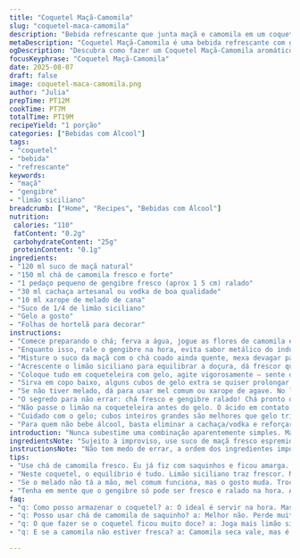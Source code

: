 ```yaml
---
title: "Coquetel Maçã-Camomila"
slug: "coquetel-maca-camomila"
description: "Bebida refrescante que junta maçã e camomila em um coquetel leve, com toque de gengibre para dar um up. Sem glúten, lactose ou ovos, perfeito pra quem busca algo diferente e cheio de aroma. A maçã traz doçura natural, a camomila acalma, enquanto o gengibre tem aquela picância delicada que corta o doce. Serve fácil, fica top em qualquer encontro casual ou para relaxar no fim da tarde."
metaDescription: "Coquetel Maçã-Camomila é uma bebida refrescante com gengibre e limão siciliano, ideal para relaxar em qualquer ocasião"
ogDescription: "Descubra como fazer um Coquetel Maçã-Camomila aromático e leve com gengibre e um toque de limão siciliano para refrescar seu dia"
focusKeyphrase: "Coquetel Maçã-Camomila"
date: 2025-08-07
draft: false
image: coquetel-maca-camomila.png
author: "Julia"
prepTime: PT12M
cookTime: PT7M
totalTime: PT19M
recipeYield: "1 porção"
categories: ["Bebidas com Álcool"]
tags:
- "coquetel"
- "bebida"
- "refrescante"
keywords:
- "maçã"
- "gengibre"
- "limão siciliano"
breadcrumb: ["Home", "Recipes", "Bebidas com Álcool"]
nutrition: 
 calories: "110"
 fatContent: "0.2g"
 carbohydrateContent: "25g"
 proteinContent: "0.1g"
ingredients:
- "120 ml suco de maçã natural"
- "150 ml chá de camomila fresco e forte"
- "1 pedaço pequeno de gengibre fresco (aprox 1 5 cm) ralado"
- "30 ml cachaça artesanal ou vodka de boa qualidade"
- "10 ml xarope de melado de cana"
- "Suco de 1/4 de limão siciliano"
- "Gelo a gosto"
- "Folhas de hortelã para decorar"
instructions:
- "Comece preparando o chá; ferva a água, jogue as flores de camomila e deixe em infusão uns 7 minutos para extrair aroma e cor intensos. Não descarte a vigilância, se passar muito fica amargo."
- "Enquanto isso, rale o gengibre na hora, evita sabor metálico do industrializado. Pegue um pilão ou colher e macere com o melado — isso libera aroma forte e adocicado. O melado substitui açúcar comum, adiciona textura e sabor profundo."
- "Misture o suco da maçã com o chá coado ainda quente, mexa devagar para não perder aromas. O ideal é esperar amornar, evita choque térmico no gelo."
- "Acrescente o limão siciliano para equilibrar a doçura, dá frescor que bate no nariz antes do primeiro gole."
- "Coloque tudo em coqueteleira com gelo, agite vigorosamente — sente o som do gelo batendo, explosão de frio misturando sabores. Literalmente acorda a bebida."
- "Sirva em copo baixo, alguns cubos de gelo extra se quiser prolongar o frescor. Folha de hortelã por cima não é só decoração; amasse levemente para soltar o aroma na hora de tomar."
- "Se não tiver melado, dá para usar mel comum ou xarope de agave. No lugar da cachaça, vodka limpa mantém o frescor, ou gin para um toque herbal — o gin muda totalmente a vibe, experimente!"
- "O segredo para não errar: chá fresco e gengibre ralado! Chá pronto de saquinho perde cheiro e força. Gengibre só vale ralado na hora, senão amarga."
- "Não passe o limão na coqueteleira antes do gelo. O ácido em contato com o metal pode alterar o sabor. Reserve para o passo final."
- "Cuidado com o gelo; cubos inteiros grandes são melhores que gelo triturado. Gelo triturado dilui rápido e pode virar água, matando o coquetel."
- "Para quem não bebe álcool, basta eliminar a cachaça/vodka e reforçar a dose de melado. Excelente refresco em dias quente o ano todo."
introduction: "Nunca subestime uma combinação aparentemente simples. Maçã e camomila parecem óbvias no cardápio, mas quando tinge com nuances de gengibre e o azedinho do limão siciliano, dá outra conversa. Já fiz várias versões; uma vez pulei o melado e faltou doçura — até adoçantes não naturais diminuem o charme. Da última vez, troquei a cachaça por gin, virou conversa de bar em festa de amigo, deixando cheiro fresco e final herbáceo no ar. A textura é uma surpresa: o líquido não pesa, é quase que leve mas consistente, mercadoria rara em coquetel."
ingredientsNote: "Sujeito à improviso, use suco de maçã fresco espremido; os industrializados tendem a ser docinhos demais e com aditivos que mascaram a pureza. Camomila fresca ou em flor é essencial — sacos de saquinho soltam menos doçura, preferência pela infusão lenta para evitar amargor. Gengibre ralado na hora faz toda diferença, corta aroma enjoativo e traz picância na medida. Melado substitui qualquer açúcar e com sobra; traz mineralidade. Limão siciliano é imprescindível; limão comum pode ser mais ácido e roubar a harmonia. Se não tiver cachaça, vodka ou gin entram sem problemas, e para zero álcool, só eliminar e ajustar açúcares."
instructionsNote: "Não tem medo de errar, a ordem dos ingredientes importa. O chá deve estar quente, mas não fervendo ao juntar o suco para não perder nuances. Mexa devagar para integrar aroma e sabor sem agredir líquidos. Não pule o passo da maceração do gengibre com melado. Gelo ideal é em cubos grandes para manter o frio e textura do drink, gelo triturado dilui muito e perde sabor rápido. Agitar na coqueteleira é o momento do ruído, o som do gelo indica que está no ponto certo, assim o álcool não fica dominante. Folhas de hortelã amassadas na finalização ativam aroma sem virar chá selvagem. Se sobrar, conserve tampado na geladeira — gelo derrete e água dilui rápido."
tips:
- "Use chá de camomila fresco. Eu já fiz com saquinhos e ficou amarga. Ferve sentindo o aroma. Passa uns 7 minutos, não esquece disso. Gengibre ralado na hora é chave. Indústria não rola. Macerar com melado libera o doce, a textura fica top."
- "Neste coquetel, o equilíbrio é tudo. Limão siciliano traz frescor. Mais ácido que o comum. Cuidado! O chá precisa estar quente, mas não fervendo. Juntar e misturar devagar. Chacoalhar na coqueteleira é hora de integrar, sem ser violento."
- "Se o melado não tá a mão, mel comum funciona, mas o gosto muda. Trocar a cachaça por gin é um acerto que faz todo sentido. Vira outra bebida, refrescante e herbal. Gelo sempre em cubos grandes, evita diluição rápida e água no coquetel."
- "Tenha em mente que o gengibre só pode ser fresco e ralado na hora. Aprendi isso com algumas tentativas que deixaram um gosto metálico. O álcool deve ser sempre de qualidade. Coquetel precisa de aroma. Se for sem álcool, só usa mais melado. Impressiona sempre."
faq:
- "q: Como posso armazenar o coquetel? a: O ideal é servir na hora. Mas se sobrar, guarda na geladeira, tampado. Gelo derretido acaba com tudo. Não deixe muito tempo. Mistura muda sabor."
- "q: Posso usar chá de camomila de saquinho? a: Melhor não. Perde muito aroma. Fresco é essencial. Infusão lenta traz mais doçura. O amargor aparece fácil, atenção."
- "q: O que fazer se o coquetel ficou muito doce? a: Joga mais limão siciliano, mas cuida da acidez. O melado é forte. Tem que equilibrar. Água não serve. E o gengibre picante dá uma ajudinha."
- "q: E se a camomila não estiver fresca? a: Camomila seca vale, mas é diferente. Não é a mesma coisa. A frescura na flor faz toda a diferença. Óleo essencial se evapora rápido."

---
```

